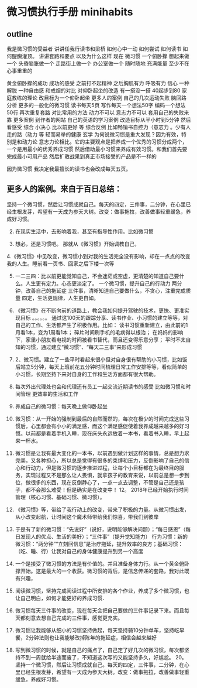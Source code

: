 # 微习惯执行手册 minihabits



## outline

我是微习惯的受益者 讲讲任我行读书和梁桥 如何心中一动 如何尝试 如何读书 如何醍醐灌顶。 讲讲套路和要点 以及为什么这样 现在 微习惯 一个俯卧撑 想起来做一个 头昏脑胀做一个 走路街上做一个 办公室做一个 随时随地 充满能量 至少不在心事重重的

黄金俯卧撑的成功 成功的感受 之前打不起精神 之后胸肌有力 呼吸有力 信心 一种解脱 一种自由感 和戒烟的对比
对仰卧起坐的改造 有一搭没一搭 40起步到80 家庭教练的理论 改目标为一个仰卧起坐
更多人的案例 
自己的几次运动失败
脑回路分析
更多的一般化的微习惯 读书每天5页 写作每天一个想法50字 编码一个想法50行 再次重复套路
对比常用的方法 动力不可以 意志力不可以 套用自己的失败来靠
更多案例 到作者的网站
自己的英语的学习案例 改造目标从半小时到5分钟 然后看感受
综合 小决心 比以前更好 等
综合反例 比如畅销书自控力（意志力 。少有人走的路（动力 等 轻而易举的健康 玄学
为何说微习惯是重大发现？因为有效，特别是和动力论 意志力论相比。它的主要观点是把养成一个优秀的习惯分成两个，一个是用最小的优秀养成习惯 然后借助最小习惯来养成有效习惯。和我们首先要完成最小可用产品 然后扩散战果到真正市场接受的产品是不一样的

因为微习惯 我决定我最擅长的读书也会改成每天五页。


## 更多人的案例。来自于百日总结：

坚持一个微习惯，然后让习惯成就自己。每天的四定，三件事，二分钟，在心里已经生根发芽，希望有一天成为参天大树。改变：做事拖拉，改善做事轻重缓急，养成好习惯。

2. 在现实生活中，去影响着我，甚至有指导性作用。比如微习惯

3. 想必，还是习惯吧。
那就从《微习惯》开始调教自己，

4.《微习惯》中见改变，微习惯小到对我的生活完全没有影响，却在一点点的改变我的人生。睡前看一页书、回家之后下楼一次等

5. 一二三四：比以前更能觉知自己，不会迷茫或空虚，更清楚的知道自己要什么。人生更有定力。心态更淡定了。
一个微习惯，提升自己的行动力
两分钟，改善自己的拖延症
三件事，清晰知道自己要做什么，不贪心，注重完成质量
四定，生活更规律，人生更自如。
6. 《微习惯》在不断向前的道路上，教会我如何提升驾驶的技术，更快、更准实现目标
。。。。。。
   通过这100天的跟踪分享、读书作业、小习惯的建立等等，对自己的工作、生活都产生了积极作用。比如：
读书习惯重新建立，由此前的1月看1本，变为1周看1本；
碎片时间刷手机的毛病得以根治；
在妈妈的影响下，家里小朋友看电视的时间被看书替代，而且还变得乐意分享；
平时不太自知的习惯，通过建立“微习惯”、“每天二三事”来形成习惯
7. 2、微习惯。建立了一些平时看起来很小但对自身很有帮助的小习惯，比如饭后站立5分钟，每天上班前花五分钟时间梳理日常工作安排等等，看似简单的小习惯，长期坚持下来对自身的工作和生活方面都有很大帮助。

8. 每次外出代理处也会和代理还有员工一起交流近期读书的感受  比如微习惯和时间管理 更效率的生活和工作

9. 养成自己的微习惯：每天晚上做仰卧起坐
10. 微习惯：从一开始的强制到最后的自然而然的，每次在极少的时间完成这些习惯后，心里都会有小小的满足感，而这个满足感促使着我养成越来越多的好习惯。以前都是看着手机入睡，现在床头永远放着一本书，看着书入睡，早上起来一杯水。
11. 微习惯是让我有最大变化的一本书，以前遇到做计划这样的事情，总是想力求完美，又各种担心，所以总是觉得有很多的束缚和压力，反倒影响了自己的信心和行动力，但是微习惯的逐步推进过程，让每个小目标都在为最终目的服务，实现过程又不是那么让人畏惧，就拿孩子的教育来说，以前总是想一步到位，做很多的东西，现在反倒静心了，一点一点去调整，不管是自己还是孩子，都不会那么难受！但是确实是在改变中！
12。 2018年已经开始执行时间管理（核心习惯、基础习惯、微习惯）。
13. 《微习惯》等，带给了我行动上的改变，带来了积极的力量。从微习惯出发，从小改变起航，让时间这个魔术师带给我们惊喜，带我们到彼岸
14. 于是有了新的微习惯：“先说好”（说好，说明能够解决问题）；“每日感恩”（每日发现人的优点、生活的美好）；“三件事”（提升觉知能力）
行为习惯：新的微习惯：“两分钟”“立刻回信息”是治疗拖延，提升效率的良方；基础习惯：（吃、睡、行）让我对自己的身体健康提升到另一个高度
15. 一个是接受了微习惯的方法是有价值的。并且准备身体力行。从一个黄金俯卧撑开始。这是最大的一个收获。微习惯的背后，是信念传递的套路，我对此既有兴趣，
16. 阅读微习惯，坚持完成阅读过程中所安排的各个作业，养成了多个微习惯，也让自己明白，如何才能更好的养成习惯．
17. 微习惯每天三件事的改变，现在每天会把自己要做的三件事记录下来。而且每天都刻意去想自己完成的三件事，感觉更充实。
18. 微习惯让我能够从细小的习惯坚持做起，每天坚持骑10分钟单车，坚持吃早餐，2分钟法则也让我能够改掉陈年的拖延症，相信会越来越好
19. 写到微习惯的时候，就是自己的痛点了，自己定了好几次的微习惯，每次都坚持不到一周就给半途而废了，不知道这次写的又能坚持多久，好尴尬。
20。 坚持一个微习惯，然后让习惯成就自己。每天的四定，三件事，二分钟，在心里已经生根发芽，希望有一天成为参天大树。改变：做事拖拉，改善做事轻重缓急，养成好习惯。

